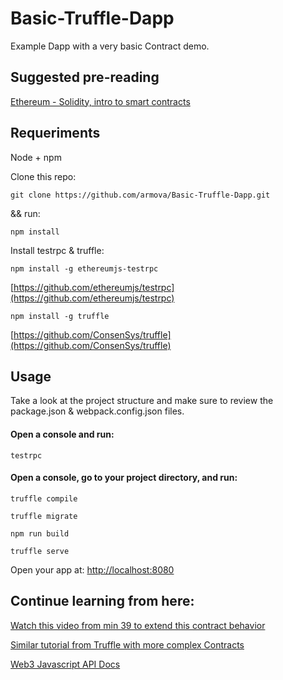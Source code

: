 # Basic-Truffle-Dapp
Example Dapp with a very basic Contract demo. 

## Suggested pre-reading
[Ethereum - Solidity, intro to smart contracts](https://solidity.readthedocs.io/en/develop/introduction-to-smart-contracts.html)


## Requeriments

Node + npm

Clone this repo:

`git clone https://github.com/armova/Basic-Truffle-Dapp.git`

&& run:

`npm install`

Install testrpc & truffle:

`npm install -g ethereumjs-testrpc`

[https://github.com/ethereumjs/testrpc](https://github.com/ethereumjs/testrpc)

`npm install -g truffle`

[https://github.com/ConsenSys/truffle](https://github.com/ConsenSys/truffle)

## Usage
Take a look at the project structure and make sure to review the package.json & webpack.config.json files.

#### Open a console and run:

`testrpc`

#### Open a console, go to your project directory, and run:

`truffle compile`

`truffle migrate`

`npm run build`

`truffle serve`

Open your app at:
[http://localhost:8080](http://localhost:8080)

## Continue learning from here:

[Watch this video from min 39 to extend this contract behavior](https://youtu.be/8jI1TuEaTro?t=39m15s)

[Similar tutorial from Truffle with more complex Contracts](http://truffleframework.com/tutorials/building-testing-frontend-app-truffle-3)

[Web3 Javascript API Docs](https://github.com/ethereum/wiki/wiki/JavaScript-API)











